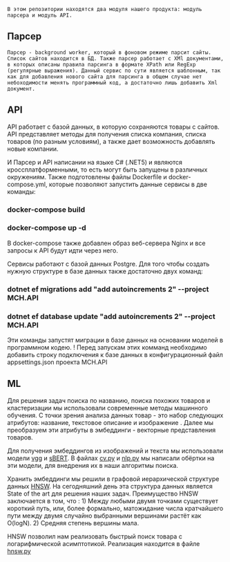     В этом репозитории находятся два модуля нашего продукта: модуль парсера и модуль API.
## Парсер

    Парсер - background worker, который в фоновом режиме парсит сайты. Список сайтов находится в БД. Также парсер работает с XMl документами, в которых описаны правила парсинга в формате XPath или RegExp (регулярные выражения). Данный сервис по сути является шаблонным, так как для добавления нового сайта для парсинга в общем случае нет небоходимости менять программный код, а достаточно лишь добавить Xml документ.

## API
API работает с базой данных, в которую сохраняются товары с сайтов. API представляет методы для получения списка компания, списка товаров (по разным условиям), а также дает возможность добавлять новые компании. 

И Парсер и API написании на языке C# (.NET5) и являются кроссплатформенными, то есть могут быть запущены в различных окружениям. 
Также подготовлены файлы Dockerfile и docker-compose.yml, которые позволяют запустить данные сервисы  в две команды:

### docker-compose build
### docker-compose up -d

В docker-compose также добавлен образ веб-сервера Nginx и все запросы к API будут идти через него.

Сервисы работают с базой данных Postgre. Для того чтобы создать нужную структуре в базе данных также достаточно двух команд:

### dotnet ef migrations add "add autoincrements 2" --project MCH.API
### dotnet ef database update "add autoincrements 2" --project MCH.API

Эти команды запустят миграции в базе данных на основании моделей в программном кодею.
! Перед запускам этих комманд необходимо добавить строку подключения к базе данных в конфигурационный файл appsettings.json проекта MCH.API

## ML
Для решения задач поиска по названию, поиска похожих товаров и кластеризации мы использовали современные методы машинного обучения. С точки зрения анализа данных 
товар - это набор следующих атрибутов: название, текстовое описание  и изображение . Далее мы преобразуем эти атрибуты в эмбеддинги - векторные представления товаров.

Для получения эмбеддингов из изображений и текста  мы использовали модели [vgg](https://github.com/christiansafka/img2vec) и [sBERT](https://huggingface.co/sberbank-ai/sbert_large_mt_nlu_ru). В файлах [cv.py](https://github.com/pineapplesmisis/Back/blob/main/MCH.ML/Models/cv.py) и [nlp.py](https://github.com/pineapplesmisis/Back/blob/main/MCH.ML/Models/nlp.py) мы написали обёртки на эти модели, для внедрения их в наши алгоритмы поиска.

Хранить эмбеддинги мы решили в графовой иерархической структуре данных [HNSW](https://github.com/nmslib/hnswlib). На сегодняшний день эта структура данных является State of the art  для решения наших задач. Преимущество HNSW заключается в том, что :
                                1) Между любыми двумя точками существует короткий путь, или, более формально, матожидание числа кратчайшего пути между двумя случайно                                      выбранными вершинами растёт как O(logN).
                                2) Средняя степень вершины мала.
                                
HNSW позволил нам реализовать быстрый поиск товара с логарифмической асимптотикой. Реализация находится в файле [hnsw.py](https://github.com/pineapplesmisis/Back/blob/main/MCH.ML/data_structures/hnsw.py)
